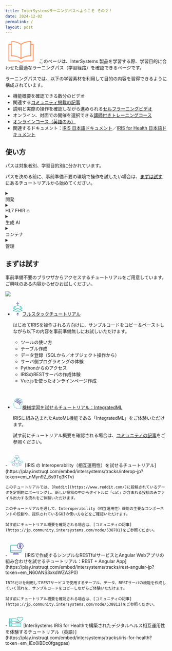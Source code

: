 ```yaml
---
title: InterSystemsラーニングパスへようこそ その２！
date: 2024-12-02
permalink: /
layout: post
---
```


<img src="./assets/icons/learn.png" width="20%"/> このページは、InterSystems 製品を学習する際、学習目的に合わせた最適なラーニングパス（学習経路）を確認できるページです。

ラーニングパスでは、以下の学習素材を利用して目的の内容を習得できるように構成されています。

- 機能概要を確認できる数分のビデオ
- 関連する[コミュニティ掲載の記事](https://jp.community.intersystems.com/)
- 説明と実際の操作を確認しながら進められる[セルフラーニングビデオ](https://www.youtube.com/@intersystems9975/playlists)
- オンライン、対面での開催を選択できる[講師付きトレーニングコース](https://www.intersystems.com/jp/course-offerings/)
- [オンラインコース（英語のみ）](https://learning.intersystems.com/)
- 関連するドキュメント：[IRIS 日本語ドキュメント](https://docs.intersystems.com/irislatestj/csp/docbook/DocBook.UI.Page.cls)／[IRIS for Health 日本語ドキュメント](https://docs.intersystems.com/irisforhealthlatestj/csp/docbook/DocBook.UI.Page.cls)

## 使い方

パスは対象者別、学習目的別に分かれています。

パスを決める前に、事前準備不要の環境で操作を試したい場合は、[まずは試す](#まずは試す) にあるチュートリアルから始めてください。

<details><summary><div class="details-header">開発</div></summary>
InterSystems 製品の開発者向けパスをまとめています。
<li><a href="GettingStarted-All.html">InterSystems 製品で開発を始める</a></li>
<li><a href="VSCode.html">VS Code を使用した InterSystems サーバサイドの開発</a></li>
<li><a href="ObjectScript.html">InterSystems ObjectScript入門</a></li>
<li><a href="BuidingCustomIntegration.html">Interoperability:カスタムコンポーネントの作成</a></li>
<li><a href="BuildingBusinessIntegration.html">ビジネス・インテグレーションの構築</a></li>
<li><a href="IRISAppForClientAccess.html">IRIS を利用した Web アプリケーションの構成</a></li>
<li><a href="BuidlingServerSideAppWithInterSystems.html">サーバーサイドアプリケーションを構築する</a></li>
<li><a href="WritingPythonAppWithInterSystems.html">Python アプリケーションを作成する</a></li>
<li><a href="dotNetApptoISCProducts.html">.NET アプリケーションと InterSystems 製品の接続</a></li>
</details>

<details><summary><div class="details-header">HL7 FHIR 🔥</div></summary>
HL7 FHIR についての概要習得、また FHIR を活用したアプリケーション開発のために必要な知識習得のためのパスをまとめています。
<li>HL7 FHIR とは</li>
<li>アプリケーション を FHIR 対応にする</li>
<li>FHIR アプリケーション構築の基礎</li>
</details>

<details><summary><div class="details-header">生成 AI</div></summary>
生成 AI についての概要習得、また、生成 AI と InterSystems 製品を利用したアプリケーション開発を担当される方向けのパスをまとめています。
<li>生成 AI をはじめてみよう！</li>
<li>生成 AI アプリケーションの開発</li>
</details>

<details><summary><div class="details-header">コンテナ</div></summary>
コンテナ概要、IRIS コンテナの使い方を習得するために必要なパスをまとめています。
<li>InterSystems IRIS のコンテナとクラウドへの展開</li>
</details>

<details><summary><div class="details-header">管理</div></summary>
InterSystems 製品のシステム管理に必要な知識習得のためのパスをまとめています。
<li>InterSystems IRIS 管理の基本</li>
<li>開発者向け InterSystems IRIS の管理概要</li>
</details>

## まずは試す

事前準備不要のブラウザからアクセスするチュートリアルをご用意しています。ご興味のある内容からぜひお試しください。

![](https://community.intersystems.com/sites/default/files/inline/images/gifanime.gif)

- <img src="./assets/icons/FullStack.png" width="6%"/>[フルスタックチュートリアル](https://play.instruqt.com/embed/intersystems/tracks/full-stack-tutorial-jp?token=em_d-Qh574oSofbrrHd)

    はじめてIRISを操作される方向けに、サンプルコードをコピー＆ペーストしながら以下の内容を事前準備無しにお試しいただけます。
    
    - ツールの使い方
    - テーブル作成
    - データ登録（SQLから／オブジェクト操作から）
    - サーバ側プログラミングの体験
    - Pythonからのアクセス
    - IRISのRESTサーバの作成体験
    - Vue.jsを使ったオンラインページ作成

<br>

- <img src="./assets/icons/ML.png" width="6%"/>[機械学習を試せるチュートリアル：IntegratedML](https://play.instruqt.com/embed/intersystems/tracks/integrated-ml-jp?token=em_48XjbVs5GpqXJ-Fm)

    IRISに組み込まれたAutoML機能である「IntegratedML」をご体験いただけます。

    試す前にチュートリアル概要を確認される場合は、[コミュニティの記事](https://jp.community.intersystems.com/node/537501)をご参照ください。

<br>
- <img src="./assets/icons/integration.png" width="10%"/>[IRIS の Interoperability（相互運用性）を試せるチュートリアル](https://play.instruqt.com/embed/intersystems/tracks/interop-jp?token=em_nMyn9Z_6s9Tq3KTv)

    このチュートリアルでは、[Reddit](https://www.reddit.com/)に投稿されているデータを定期的にポーリングし、新しい投稿の中からタイトルに「cat」が含まれる投稿のみファイル出力する流れをご体験いただけます。

    このチュートリアルを通して、Interoperability（相互運用性）機能の主要なコンポーネントの役割や、提供されているGUIの使い方などをご確認いただけます。

    試す前にチュートリアル概要を確認される場合は、[コミュニティの記事](https://jp.community.intersystems.com/node/538781)をご参照ください。

<br>
- <img src="./assets/icons/App.png" width="10%"/>[IRISで作成するシンプルなRESTfulサービスとAngular Webアプリの組み合わせを試せるチュートリアル：REST + Angular App](https://play.instruqt.com/embed/intersystems/tracks/rest-angular-jp?token=em_N60ANS3xkdWZA3P0)

    IRISだけを利用してRESTサービスで使用するテーブル、データ、RESTサーバの機能を作成していく流れを、サンプルコードをコピーしながらご体験いただけます。

    試す前にチュートリアル概要を確認される場合は、[コミュニティの記事](https://jp.community.intersystems.com/node/538811)をご参照ください。

<br>
- <img src="./assets/icons/health.png" width="9%"/>[InterSystems IRIS for Healthで構築されたデジタルヘルス相互運用性を体験するチュートリアル（英語）](https://play.instruqt.com/embed/intersystems/tracks/iris-for-health?token=em_IEo0iBDc0fgagpas)

